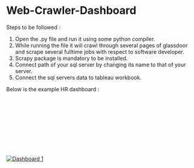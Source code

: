 # Web-Crawler-Dashboard

Steps to be followed :

1. Open the .py file and run it using some python compiler.
2. While running the file it will crawl through several pages of glassdoor and scrape several fulltime jobs with respect to software developer.
3. Scrapy package is mandatory to be installed.
4. Connect path of your sql server by changing its name to that of your server.
5. Connect the sql servers data to tableau workbook. 

Below is the example HR dashboard :

<html>
  <body>
    <div class='tableauPlaceholder' id='viz1522377684194' style='position: relative'><noscript><a href='#'><img alt='Dashboard 1 ' src='https:&#47;&#47;public.tableau.com&#47;static&#47;images&#47;wo&#47;workbook_39&#47;Dashboard1&#47;1_rss.png' style='border: none' /></a></noscript><object class='tableauViz'  style='display:none;'><param name='host_url' value='https%3A%2F%2Fpublic.tableau.com%2F' /> <param name='embed_code_version' value='3' /> <param name='site_root' value='' /><param name='name' value='workbook_39&#47;Dashboard1' /><param name='tabs' value='no' /><param name='toolbar' value='yes' /><param name='static_image' value='https:&#47;&#47;public.tableau.com&#47;static&#47;images&#47;wo&#47;workbook_39&#47;Dashboard1&#47;1.png' /> <param name='animate_transition' value='yes' /><param name='display_static_image' value='yes' /><param name='display_spinner' value='yes' /><param name='display_overlay' value='yes' /><param name='display_count' value='yes' /></object></div>              
  </body>
</html>
